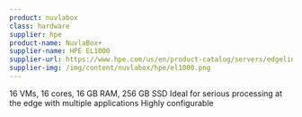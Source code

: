 ```yaml
---
product: nuvlabox
class: hardware
supplier: hpe
product-name: NuvlaBox+
supplier-name: HPE EL1000
supplier-url: https://www.hpe.com/us/en/product-catalog/servers/edgeline-systems/pip.hpe-edgeline-el1000-converged-edge-system.1008670396.html
supplier-img: /img/content/nuvlabox/hpe/el1000.png
---
```


16 VMs, 16 cores, 16 GB RAM, 256 GB SSD
Ideal for serious processing at the edge with multiple applications
Highly configurable
